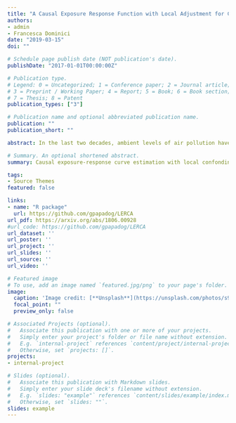 ```yaml
---
title: "A Causal Exposure Response Function with Local Adjustment for Confounding: A study of the health effects of long-term exposure to low levels of fine particulate matter"
authors:
- admin
- Francesca Dominici
date: "2019-03-15"
doi: ""

# Schedule page publish date (NOT publication's date).
publishDate: "2017-01-01T00:00:00Z"

# Publication type.
# Legend: 0 = Uncategorized; 1 = Conference paper; 2 = Journal article;
# 3 = Preprint / Working Paper; 4 = Report; 5 = Book; 6 = Book section;
# 7 = Thesis; 8 = Patent
publication_types: ["3"]

# Publication name and optional abbreviated publication name.
publication: ""
publication_short: ""

abstract: In the last two decades, ambient levels of air pollution have declined substantially. Yet, as mandated by the Clean Air Act, we must continue to address the following question. Is exposure to levels of air pollution that are well below the National Ambient Air Quality Standards (NAAQS) harmful to human health? Furthermore, the highly contentious nature surrounding environmental regulations necessitates casting this question within a causal inference framework. Several parametric and semi-parametric regression modeling approaches have been used to estimate the exposure-response (ER) curve relating long-term exposure to air pollution and various health outcomes. However, most of these approaches are not formulated in the context of a potential outcome framework for causal inference, adjust for the same set of potential confounders across all levels of exposure, and do not account for model uncertainty regarding covariate selection and the shape of the ER. In this paper, we introduce a Bayesian framework for the estimation of a causal ER curve called LERCA (Local Exposure Response Confounding Adjustment). LERCA allows for a) different confounders and different strength of confounding at the different exposure levels; and b) model uncertainty regarding confounders’ selection and the shape of the ER. Also, LERCA provides a principled way of assessing the observed covariates’ confounding importance at different exposure levels, providing environmental researchers with important information regarding the set of variables to measure and adjust for in regression models. Using simulation studies, we show that state of the art approaches perform poorly in estimating the ER curve in the presence of local confounding. Lastly, LERCA is used on a large data set which includes health, weather, demographic, and pollution information for 5,362 zip codes and for the years of 2011-2013.

# Summary. An optional shortened abstract.
summary: Causal exposure-response curve estimation with local confonding adjustment. Different variables confound the exposure-response relationship at different exposure levels.

tags:
- Source Themes
featured: false

links:
- name: "R package"
  url: https://github.com/gpapadog/LERCA
url_pdf: https://arxiv.org/abs/1806.00928
#url_code: https://github.com/gpapadog/LERCA
url_dataset: ''
url_poster: ''
url_project: ''
url_slides: ''
url_source: ''
url_video: ''

# Featured image
# To use, add an image named `featured.jpg/png` to your page's folder. 
image:
  caption: 'Image credit: [**Unsplash**](https://unsplash.com/photos/s9CC2SKySJM)'
  focal_point: ""
  preview_only: false

# Associated Projects (optional).
#   Associate this publication with one or more of your projects.
#   Simply enter your project's folder or file name without extension.
#   E.g. `internal-project` references `content/project/internal-project/index.md`.
#   Otherwise, set `projects: []`.
projects:
- internal-project

# Slides (optional).
#   Associate this publication with Markdown slides.
#   Simply enter your slide deck's filename without extension.
#   E.g. `slides: "example"` references `content/slides/example/index.md`.
#   Otherwise, set `slides: ""`.
slides: example
---
```


